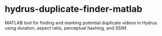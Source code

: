 # hydrus-duplicate-finder-matlab
MATLAB tool for finding and marking potential duplicate videos in Hydrus using duration, aspect ratio, perceptual hashing, and SSIM.
